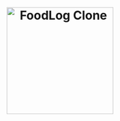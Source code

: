 <h1 align="center">
    <img alt="FoodLog Clone" src="frontend/src/assets/logo.svg" width="250px" />
</h1>
